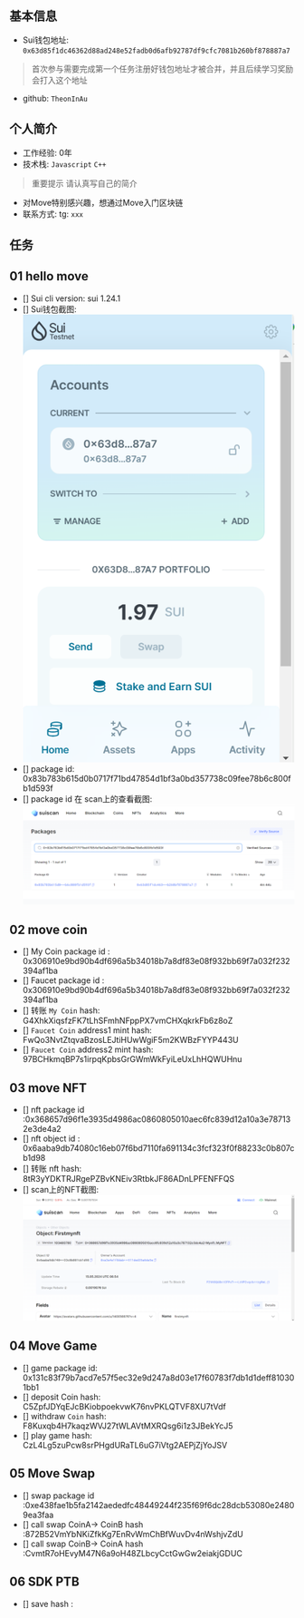 ## 基本信息
- Sui钱包地址: `0x63d85f1dc46362d88ad248e52fadb0d6afb92787df9cfc7081b260bf878887a7`
> 首次参与需要完成第一个任务注册好钱包地址才被合并，并且后续学习奖励会打入这个地址
- github: `TheonInAu`

## 个人简介
- 工作经验: 0年
- 技术栈: `Javascript` `C++`
> 重要提示 请认真写自己的简介
- 对Move特别感兴趣，想通过Move入门区块链
- 联系方式: tg: `xxx` 

## 任务

##   01 hello move  
- [] Sui cli version: sui 1.24.1
- [] Sui钱包截图: ![Sui钱包截图](./images/sui_wallet.png)
- [] package id: 0x83b783b615d0b0717f71bd47854d1bf3a0bd357738c09fee78b6c800fb1d593f
- [] package id 在 scan上的查看截图:![Scan截图](./images/scan.png)

##   02 move coin
- [] My Coin package id : 0x306910e9bd90b4df696a5b34018b7a8df83e08f932bb69f7a032f232394af1ba
- [] Faucet package id : 0x306910e9bd90b4df696a5b34018b7a8df83e08f932bb69f7a032f232394af1ba
- [] 转账 `My Coin` hash: G4XhkXiqsfzFK7tLhSFmhNFppPX7vmCHXqkrkFb6z8oZ
- [] `Faucet Coin` address1 mint hash: FwQo3NvtZtqvaBzosLEJtiHUwWgiF5m2KWBzFYYP443U
- [] `Faucet Coin` address2 mint hash: 97BCHkmqBP7s1irpqKpbsGrGWmWkFyiLeUxLhHQWUHnu

##   03 move NFT
- [] nft package id :0x368657d96f1e3935d4986ac0860805010aec6fc839d12a10a3e787132e3de4a2 
- [] nft object id : 0x6aaba9db74080c16eb07f6bd7110fa691134c3fcf323f0f88233c0b807cb1d98
- [] 转账 nft  hash: 8tR3yYDKTRJRgePZBvKNEiv3RtbkJF86ADnLPFENFFQS
- [] scan上的NFT截图:![Scan截图](./images/task3scan.png)

##   04 Move Game
- [] game package id: 0x131c83f79b7acd7e57f5ec32e9d247a8d03e17f60783f7db1d1deff810301bb1
- [] deposit Coin hash: C5ZpfJDYqEJcBKiobpoekvwK76nvPKLQTVF8XU7tVdf
- [] withdraw `Coin` hash: F8Kuxqb4H7kaqzWVJ27tWLAVtMXRQsg6i1z3JBekYcJ5
- [] play game hash: CzL4Lg5zuPcw8srPHgdURaTL6uG7iVtg2AEPjZjYoJSV

##   05 Move Swap
- [] swap package id :0xe438fae1b5fa2142aededfc48449244f235f69f6dc28dcb53080e24809ea3faa
- [] call swap CoinA-> CoinB  hash :872B52VmYbNKiZfkKg7EnRvWmChBfWuvDv4nWshjvZdU
- [] call swap CoinB-> CoinA  hash :CvmtR7oHEvyM47N6a9oH48ZLbcyCctGwGw2eiakjGDUC

##   06 SDK PTB
- [] save hash :
